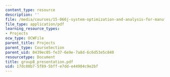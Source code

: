 ```yaml
---
content_type: resource
description: ''
file: /media/courses/15-066j-system-optimization-and-analysis-for-manufacturing-summer-2003/17dc80b75f895bffe7dde44904c9e2bf_group8_presentation.pdf
file_type: application/pdf
learning_resource_types:
- Projects
ocw_type: OCWFile
parent_title: Projects
parent_type: CourseSection
parent_uid: 0439ec05-fe37-6e9e-7a8d-6c6d53e5c840
resourcetype: Document
title: group8_presentation.pdf
uid: 17dc80b7-5f89-5bff-e7dd-e44904c9e2bf
---
```

